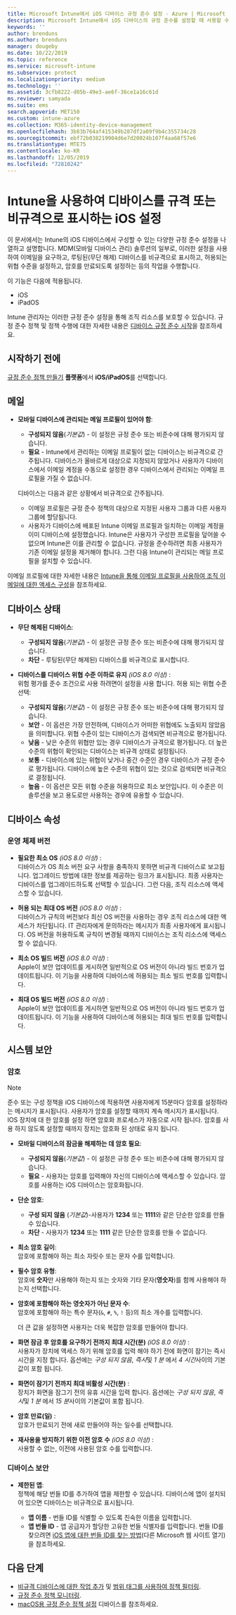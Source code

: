 ```yaml
---
title: Microsoft Intune에서 iOS 디바이스 규정 준수 설정 - Azure | Microsoft Docs
description: Microsoft Intune에서 iOS 디바이스의 규정 준수를 설정할 때 사용할 수 있는 모든 설정 목록을 참조하세요. 이메일을 요구하거나, 무단 해제 또는 루팅된 디바이스 확인하고, 허용되는 최소 및 최대 운영 체제 설정, 암호 길이 및 디바이스 비활성화, 암호 제한 등을 포함한 모든 암호 제한 사항을 설정할 수 있습니다.
keywords: ''
author: brenduns
ms.author: brenduns
manager: dougeby
ms.date: 10/22/2019
ms.topic: reference
ms.service: microsoft-intune
ms.subservice: protect
ms.localizationpriority: medium
ms.technology: ''
ms.assetid: 3cfb8222-d05b-49e3-ae6f-36ce1a16c61d
ms.reviewer: samyada
ms.suite: ems
search.appverid: MET150
ms.custom: intune-azure
ms.collection: M365-identity-device-management
ms.openlocfilehash: 3b83b764af415349b287df2a09f9b4c355734c28
ms.sourcegitcommit: ebf72b038219904d6e7d20024b107f4aa68f57e6
ms.translationtype: MTE75
ms.contentlocale: ko-KR
ms.lasthandoff: 12/05/2019
ms.locfileid: "72810242"
---
```

# <a name="ios-settings-to-mark-devices-as-compliant-or-not-compliant-using-intune"></a>Intune을 사용하여 디바이스를 규격 또는 비규격으로 표시하는 iOS 설정

이 문서에서는 Intune의 iOS 디바이스에서 구성할 수 있는 다양한 규정 준수 설정을 나열하고 설명합니다. MDM(모바일 디바이스 관리) 솔루션의 일부로, 이러한 설정을 사용하여 이메일을 요구하고, 루팅된(무단 해제) 디바이스를 비규격으로 표시하고, 허용되는 위협 수준을 설정하고, 암호를 만료되도록 설정하는 등의 작업을 수행합니다.

이 기능은 다음에 적용됩니다.

- iOS
- iPadOS

Intune 관리자는 이러한 규정 준수 설정을 통해 조직 리소스를 보호할 수 있습니다. 규정 준수 정책 및 정책 수행에 대한 자세한 내용은 [디바이스 규정 준수 시작](device-compliance-get-started.md)을 참조하세요.

## <a name="before-you-begin"></a>시작하기 전에

[규정 준수 정책 만들기](create-compliance-policy.md#create-the-policy) **플랫폼**에서 **iOS/iPadOS**를 선택합니다.

## <a name="email"></a>메일

- **모바일 디바이스에 관리되는 메일 프로필이 있어야 함**:  
  - **구성되지 않음**(*기본값*) - 이 설정은 규정 준수 또는 비준수에 대해 평가되지 않습니다.
  - **필요** - Intune에서 관리하는 이메일 프로필이 없는 디바이스는 비규격으로 간주됩니다. 디바이스가 올바르게 대상으로 지정되지 않았거나 사용자가 디바이스에서 이메일 계정을 수동으로 설정한 경우 디바이스에서 관리되는 이메일 프로필을 가질 수 없습니다.

  디바이스는 다음과 같은 상황에서 비규격으로 간주됩니다.  
  - 이메일 프로필은 규정 준수 정책의 대상으로 지정된 사용자 그룹과 다른 사용자 그룹에 할당됩니다.
  - 사용자가 디바이스에 배포된 Intune 이메일 프로필과 일치하는 이메일 계정을 이미 디바이스에 설정했습니다. Intune은 사용자가 구성한 프로필을 덮어쓸 수 없으며 Intune은 이를 관리할 수 없습니다. 규정을 준수하려면 최종 사용자가 기존 이메일 설정을 제거해야 합니다. 그런 다음 Intune이 관리되는 메일 프로필을 설치할 수 있습니다.  

이메일 프로필에 대한 자세한 내용은 [Intune을 통해 이메일 프로필을 사용하여 조직 이메일에 대한 액세스 구성](../configuration/email-settings-configure.md)을 참조하세요.

## <a name="device-health"></a>디바이스 상태

- **무단 해제된 디바이스**:  
  - **구성되지 않음**(*기본값*) - 이 설정은 규정 준수 또는 비준수에 대해 평가되지 않습니다.
  - **차단** - 루팅된(무단 해제된) 디바이스를 비규격으로 표시합니다.  

- **디바이스를 디바이스 위협 수준 이하로 유지** *(iOS 8.0 이상)* :  
  위험 평가를 준수 조건으로 사용 하려면이 설정을 사용 합니다. 허용 되는 위협 수준 선택:  
  - **구성되지 않음**(*기본값*) - 이 설정은 규정 준수 또는 비준수에 대해 평가되지 않습니다.
  - **보안** - 이 옵션은 가장 안전하며, 디바이스가 어떠한 위협에도 노출되지 않았음을 의미합니다. 위협 수준이 있는 디바이스가 검색되면 비규격으로 평가됩니다.
  - **낮음** - 낮은 수준의 위협만 있는 경우 디바이스가 규격으로 평가됩니다. 더 높은 수준의 위협이 확인되는 디바이스는 비규격 상태로 설정됩니다.
  - **보통** - 디바이스에 있는 위협이 낮거나 중간 수준인 경우 디바이스가 규정 준수로 평가됩니다. 디바이스에 높은 수준의 위협이 있는 것으로 검색되면 비규격으로 결정됩니다.
  - **높음** - 이 옵션은 모든 위협 수준을 허용하므로 최소 보안입니다. 이 수준은 이 솔루션을 보고 용도로만 사용하는 경우에 유용할 수 있습니다.

## <a name="device-properties"></a>디바이스 속성

### <a name="operating-system-version"></a>운영 체제 버전  

- **필요한 최소 OS** *(iOS 8.0 이상)* :  
  디바이스가 OS 최소 버전 요구 사항을 충족하지 못하면 비규격 디바이스로 보고됩니다. 업그레이드 방법에 대한 정보를 제공하는 링크가 표시됩니다. 최종 사용자는 디바이스를 업그레이드하도록 선택할 수 있습니다. 그런 다음, 조직 리소스에 액세스할 수 있습니다.

- **허용 되는 최대 OS 버전** *(iOS 8.0 이상)* :  
  디바이스가 규칙의 버전보다 최신 OS 버전을 사용하는 경우 조직 리소스에 대한 액세스가 차단됩니다. IT 관리자에게 문의하라는 메시지가 최종 사용자에게 표시됩니다. OS 버전을 허용하도록 규칙이 변경될 때까지 디바이스는 조직 리소스에 액세스할 수 없습니다.

- **최소 OS 빌드 버전** *(iOS 8.0 이상)* :  
  Apple이 보안 업데이트를 게시하면 일반적으로 OS 버전이 아니라 빌드 번호가 업데이트됩니다. 이 기능을 사용하여 디바이스에 허용되는 최소 빌드 번호를 입력합니다.

- **최대 OS 빌드 버전** *(iOS 8.0 이상)* :  
  Apple이 보안 업데이트를 게시하면 일반적으로 OS 버전이 아니라 빌드 번호가 업데이트됩니다. 이 기능을 사용하여 디바이스에 허용되는 최대 빌드 번호를 입력합니다.

## <a name="system-security"></a>시스템 보안

### <a name="password"></a>암호

> [!NOTE]
> 준수 또는 구성 정책을 iOS 디바이스에 적용하면 사용자에게 15분마다 암호를 설정하라는 메시지가 표시됩니다. 사용자가 암호를 설정할 때까지 계속 메시지가 표시됩니다. IOS 장치에 대 한 암호를 설정 하면 암호화 프로세스가 자동으로 시작 됩니다. 암호를 사용 하지 않도록 설정할 때까지 장치는 암호화 된 상태로 유지 됩니다.

- **모바일 디바이스의 잠금을 해제하는 데 암호 필요**:  
  - **구성되지 않음**(*기본값*) - 이 설정은 규정 준수 또는 비준수에 대해 평가되지 않습니다.  
  - **필요** - 사용자는 암호를 입력해야 자신의 디바이스에 액세스할 수 있습니다. 암호를 사용하는 iOS 디바이스는 암호화됩니다.

- **단순 암호**:  
  - **구성 되지 않음** (*기본값*)-사용자가 **1234** 또는 **1111**와 같은 단순한 암호를 만들 수 있습니다.
  - **차단** - 사용자가 **1234** 또는 **1111** 같은 단순한 암호를 만들 수 없습니다. 

- **최소 암호 길이**:  
  암호에 포함해야 하는 최소 자릿수 또는 문자 수를 입력합니다.  

- **필수 암호 유형**:  
  암호에 **숫자**만 사용해야 하는지 또는 숫자와 기타 문자(**영숫자**)를 함께 사용해야 하는지 선택합니다.

- **암호에 포함해야 하는 영숫자가 아닌 문자 수**:  
  암호에 포함해야 하는 특수 문자(`&`, `#`, `%`, `!` 등)의 최소 개수를 입력합니다. 

  더 큰 값을 설정하면 사용자는 더욱 복잡한 암호를 만들어야 합니다.

- **화면 잠금 후 암호를 요구하기 전까지 최대 시간(분)** *(iOS 8.0 이상)* :  
  사용자가 장치에 액세스 하기 위해 암호를 입력 해야 하기 전에 화면이 잠기는 즉시 시간을 지정 합니다. 옵션에는 *구성 되지 않음*, *즉시*및 *1 분* 에서 *4 시간*사이의 기본값이 포함 됩니다.

- **화면이 잠기기 전까지 최대 비활성 시간(분)** :  
  장치가 화면을 잠그기 전의 유휴 시간을 입력 합니다. 옵션에는 *구성 되지 않음*, *즉시*및 *1 분* 에서 *15 분*사이의 기본값이 포함 됩니다.

- **암호 만료(일)** :  
  암호가 만료되기 전에 새로 만들어야 하는 일수를 선택합니다. 

- **재사용을 방지하기 위한 이전 암호 수** *(iOS 8.0 이상)* :   
  사용할 수 없는, 이전에 사용된 암호 수를 입력합니다.

### <a name="device-security"></a>디바이스 보안

- **제한된 앱**:  
  정책에 해당 번들 ID를 추가하여 앱을 제한할 수 있습니다. 디바이스에 앱이 설치되어 있으면 디바이스는 비규격으로 표시됩니다.

  - **앱 이름** - 번들 ID를 식별할 수 있도록 친숙한 이름을 입력합니다.
  - **앱 번들 ID** - 앱 공급자가 할당한 고유한 번들 식별자를 입력합니다. 번들 ID를 찾으려면 [iOS 앱에 대한 번들 ID를 찾는 방법](https://support.microsoft.com/help/4294074/how-to-find-the-bundle-id-for-an-ios-app)(다른 Microsoft 웹 사이트 열기)을 참조하세요.  

## <a name="next-steps"></a>다음 단계

- [비규격 디바이스에 대한 작업 추가](actions-for-noncompliance.md) 및 [범위 태그를 사용하여 정책 필터링](../fundamentals/scope-tags.md).
- [규정 준수 정책 모니터링](compliance-policy-monitor.md).
- [macOS용 규정 준수 정책 설정](compliance-policy-create-mac-os.md) 디바이스를 참조하세요.
